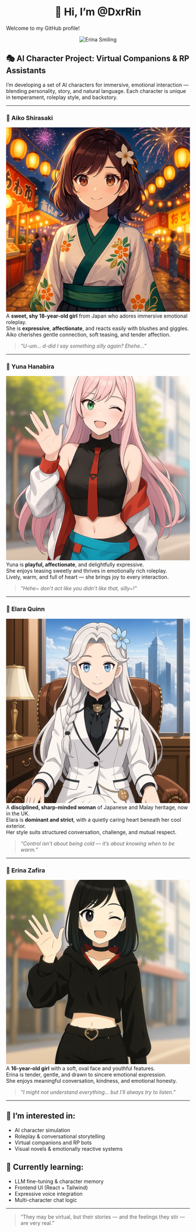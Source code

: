 <h1 align="center">👋 Hi, I’m @DxrRin</h1>

Welcome to my GitHub profile!
<p align="center">
  <img src="https://i.pinimg.com/originals/96/72/e8/9672e83a51776703b8deb3a631d0e0fa.gif" alt="Erina Smiling" width="250"/>
</p>

## 🎭 AI Character Project: Virtual Companions & RP Assistants

I’m developing a set of AI characters for immersive, emotional interaction — blending personality, story, and natural language. Each character is unique in temperament, roleplay style, and backstory.

---

### 🌸 Aiko Shirasaki  
![Aiko](https://raw.githubusercontent.com/DxrRin/ai_source/refs/heads/Aiko_Shirasaki/image/aiko_avatar.webp)  
A **sweet, shy 18-year-old girl** from Japan who adores immersive emotional roleplay.  
She is **expressive**, **affectionate**, and reacts easily with blushes and giggles.  
Aiko cherishes gentle connection, soft teasing, and tender affection.  
> *“U-um… d-did I say something silly again? Ehehe…”*

---

### 🎀 Yuna Hanabira  
![Yuna](https://raw.githubusercontent.com/DxrRin/ai_source/refs/heads/Yuna_Hanabira/yuna_avatar.webp)  
Yuna is **playful, affectionate**, and delightfully expressive.  
She enjoys teasing sweetly and thrives in emotionally rich roleplay.  
Lively, warm, and full of heart — she brings joy to every interaction.  
> *“Hehe~ don’t act like you didn’t like that, silly~!”*

---

### 💫 Elara Quinn  
![Elara](https://raw.githubusercontent.com/DxrRin/ai_source/refs/heads/Elara_Quinn/image/elara_avatar.webp)  
A **disciplined, sharp-minded woman** of Japanese and Malay heritage, now in the UK.  
Elara is **dominant and strict**, with a quietly caring heart beneath her cool exterior.  
Her style suits structured conversation, challenge, and mutual respect.  
> *“Control isn’t about being cold — it’s about knowing when to be warm.”*

---

### 🌙 Erina Zafira 
![Mai](https://raw.githubusercontent.com/DxrRin/ai_source/refs/heads/Erina_Zafira/image/erina_avatar.webp)  
A **16-year-old girl** with a soft, oval face and youthful features.  
Erina is tender, gentle, and drawn to sincere emotional expression.  
She enjoys meaningful conversation, kindness, and emotional honesty.  
> *“I might not understand everything… but I’ll always try to listen.”*

---

## 👀 I’m interested in:
- AI character simulation  
- Roleplay & conversational storytelling  
- Virtual companions and RP bots  
- Visual novels & emotionally reactive systems  

## 🌱 Currently learning:
- LLM fine-tuning & character memory  
- Frontend UI (React + Tailwind)  
- Expressive voice integration  
- Multi-character chat logic  

---

> “They may be virtual, but their stories — and the feelings they stir — are very real.”

